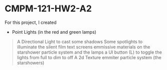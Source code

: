 # CMPM-121-HW2-A2

For this project, I created 
- Point Lights (in the red and green lamps)
> A Directional Light to cast some shadows
> Some spotlights to illuminate the silent film text screens
> emmissive materials on the starshower particle system and the lamps
> a UI button (L) to toggle the lights from full to dim to off 
> A 2d Texture emmiter particle system (the starshowers)
